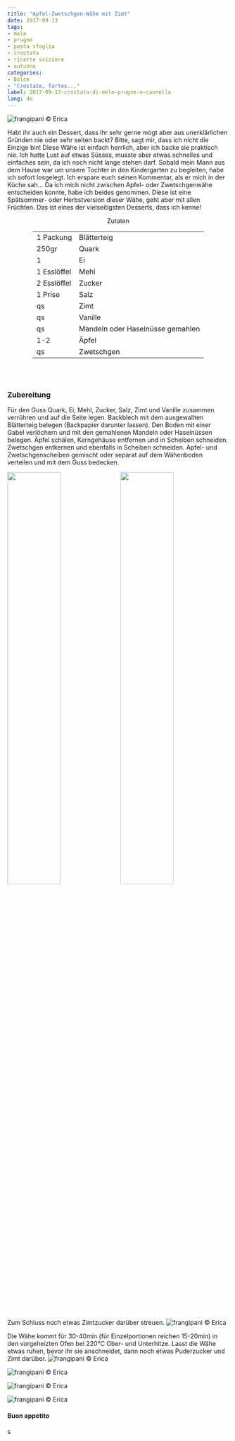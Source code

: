 ```yaml
---
title: "Apfel-Zwetschgen-Wähe mit Zimt"
date: 2017-09-13
tags:
- mele 
- prugne
- pasta sfoglia
- crostata
- ricette svizzere
- autunno
categories:
- Dolce
- "Crostate, Tartes..." 
label: 2017-09-13-crostata-di-mele-prugne-e-cannella
lang: de 
---
```

![](../2017-09-13-crostata-di-mele-prugne-e-cannella/header.jpg "frangipani © Erica")

Habt ihr auch ein Dessert, dass ihr sehr gerne mögt aber aus unerklärlichen Gründen nie oder sehr selten backt? Bitte, sagt mir, dass ich nicht die Einzige bin! Diese Wähe ist einfach herrlich, aber ich backe sie praktisch nie. Ich hatte Lust auf etwas Süsses, musste aber etwas schnelles und einfaches sein, da ich noch nicht lange stehen darf. Sobald mein Mann aus dem Hause war um unsere Tochter in den Kindergarten zu begleiten, habe ich sofort losgelegt. Ich erspare euch seinen Kommentar, als er mich in der Küche sah... Da ich mich nicht zwischen Apfel- oder Zwetschgenwähe entscheiden konnte, habe ich beides genommen. Diese ist eine Spätsommer- oder Herbstversion dieser Wähe, geht aber mit allen Früchten. Das ist eines der vielseitigsten Desserts, dass ich kenne!

<div id="wrapper" style="text-align: center">
  <div id="yourdiv" style="display: inline-block;">
    <div class="ingredients">
      <div class="ingredients-title">Zutaten</div>
      <table>
        <tbody>
          </tr>
          <tr>
            <td>1 Packung</td>
            <td>Blätterteig</td>
          </tr>
          <tr>
            <td>250gr</td>
            <td>Quark</td>
          </tr>
          <tr>
            <td>1</td>
            <td>Ei</td>
          </tr>
          <tr>
            <td>1 Esslöffel</td>
            <td>Mehl</td>
          </tr>
          <tr>
            <td>2 Esslöffel</td>
            <td>Zucker</td>
          </tr>
          <tr>
            <td>1 Prise</td>
            <td>Salz</td>
          </tr>
          <tr>
            <td>qs</td>
            <td>Zimt</td>
          </tr>
          <tr>
            <td>qs</td>
            <td>Vanille</td>
          </tr>
          <tr>
            <td>qs</td>
            <td>Mandeln oder Haselnüsse gemahlen</td>
           </tr>
          <tr>
            <td>1-2</td>
            <td>Äpfel</td>
          </tr>
          <tr>
            <td>qs</td>
            <td>Zwetschgen</td>
          </tr>
        </tbody>
      </table>
      <br></br>
    </div>
  </div>
</div>


<h3>
  <font color="grey">
    <i class="fa-solid fa-gears"></i>
  </font> Zubereitung
</h3>

Für den Guss Quark, Ei, Mehl, Zucker, Salz, Zimt und Vanille zusammen verrühren und auf die Seite legen. Backblech mit dem ausgewallten Blätterteig belegen (Backpapier darunter lassen). Den Boden mit einer Gabel verlöchern und mit den gemahlenen Mandeln oder Haselnüssen belegen. Äpfel schälen, Kerngehäuse entfernen und in Scheiben schneiden. Zwetschgen entkernen und ebenfalls in Scheiben schneiden. Apfel- und Zwetschgenscheiben gemischt oder separat auf dem Wähenboden verteilen und mit dem Guss bedecken.
<p>
  <div style="width: 100%; margin-bottom: 0">
    <img style="float: left; width: 49%; margin-right: 1%" src="../2017-09-13-crostata-di-mele-prugne-e-cannella/pastellamele.jpg" alt="" title="frangipani © Erica" />
    <img style="float: left; width: 49%; margin-left: 1%" src="../2017-09-13-crostata-di-mele-prugne-e-cannella/pastellaprugne.jpg" alt="" title="frangipani © Erica" />
    <div style="clear: both"></div>
  </div>
</p>

Zum Schluss noch etwas Zimtzucker darüber streuen.
![](../2017-09-13-crostata-di-mele-prugne-e-cannella/teglia.jpg "frangipani © Erica")

Die Wähe kommt für 30-40min (für Einzelportionen reichen 15-20min) in den vorgeheizten Ofen bei 220°C Ober- und Unterhitze. Lasst die Wähe etwas ruhen, bevor ihr sie anschneidet, dann noch etwas Puderzucker und Zimt darüber.
![](../2017-09-13-crostata-di-mele-prugne-e-cannella/risultato1.jpg "frangipani © Erica")

![](../2017-09-13-crostata-di-mele-prugne-e-cannella/risultato2.jpg "frangipani © Erica")

![](../2017-09-13-crostata-di-mele-prugne-e-cannella/risultato3.jpg "frangipani © Erica")

![](../2017-09-13-crostata-di-mele-prugne-e-cannella/risultato4.jpg "frangipani © Erica")

<h4>Buon appetito
  <font color="red">
    <i class="fa-regular fa-face-smile"></i>
  </font>
</h4>s
